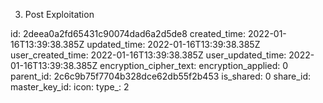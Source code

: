 3. Post Exploitation

id: 2deea0a2fd65431c90074dad6a2d5de8
created_time: 2022-01-16T13:39:38.385Z
updated_time: 2022-01-16T13:39:38.385Z
user_created_time: 2022-01-16T13:39:38.385Z
user_updated_time: 2022-01-16T13:39:38.385Z
encryption_cipher_text: 
encryption_applied: 0
parent_id: 2c6c9b75f7704b328dce62db55f2b453
is_shared: 0
share_id: 
master_key_id: 
icon: 
type_: 2